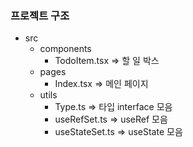 ### 프로젝트 구조

- src
  - components
    - TodoItem.tsx ⇒ 할 일 박스
  - pages
    - Index.tsx ⇒ 메인 페이지
  - utils
    - Type.ts ⇒ 타입 interface 모음
    - useRefSet.ts ⇒ useRef 모음
    - useStateSet.ts ⇒ useState 모음

